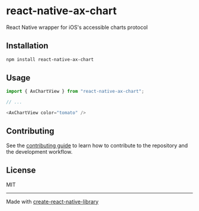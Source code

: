 # react-native-ax-chart

React Native wrapper for iOS's accessible charts protocol

## Installation

```sh
npm install react-native-ax-chart
```

## Usage

```js
import { AxChartView } from "react-native-ax-chart";

// ...

<AxChartView color="tomato" />
```

## Contributing

See the [contributing guide](CONTRIBUTING.md) to learn how to contribute to the repository and the development workflow.

## License

MIT

---

Made with [create-react-native-library](https://github.com/callstack/react-native-builder-bob)
